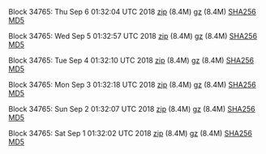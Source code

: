Block 34765: Thu Sep  6 01:32:04 UTC 2018 [zip](https://files.01coin.io/testnet/2018-09-06/bootstrap.dat.zip) (8.4M) [gz](https://files.01coin.io/testnet/2018-09-06/bootstrap.dat.tar.gz) (8.4M) [SHA256](https://files.01coin.io/testnet/2018-09-06/sha256.txt) [MD5](https://files.01coin.io/testnet/2018-09-06/md5.txt)

Block 34765: Wed Sep  5 01:32:57 UTC 2018 [zip](https://files.01coin.io/testnet/2018-09-05/bootstrap.dat.zip) (8.4M) [gz](https://files.01coin.io/testnet/2018-09-05/bootstrap.dat.tar.gz) (8.4M) [SHA256](https://files.01coin.io/testnet/2018-09-05/sha256.txt) [MD5](https://files.01coin.io/testnet/2018-09-05/md5.txt)

Block 34765: Tue Sep  4 01:32:10 UTC 2018 [zip](https://files.01coin.io/testnet/2018-09-04/bootstrap.dat.zip) (8.4M) [gz](https://files.01coin.io/testnet/2018-09-04/bootstrap.dat.tar.gz) (8.4M) [SHA256](https://files.01coin.io/testnet/2018-09-04/sha256.txt) [MD5](https://files.01coin.io/testnet/2018-09-04/md5.txt)

Block 34765: Mon Sep  3 01:32:18 UTC 2018 [zip](https://files.01coin.io/testnet/2018-09-03/bootstrap.dat.zip) (8.4M) [gz](https://files.01coin.io/testnet/2018-09-03/bootstrap.dat.tar.gz) (8.4M) [SHA256](https://files.01coin.io/testnet/2018-09-03/sha256.txt) [MD5](https://files.01coin.io/testnet/2018-09-03/md5.txt)

Block 34765: Sun Sep  2 01:32:07 UTC 2018 [zip](https://files.01coin.io/testnet/2018-09-02/bootstrap.dat.zip) (8.4M) [gz](https://files.01coin.io/testnet/2018-09-02/bootstrap.dat.tar.gz) (8.4M) [SHA256](https://files.01coin.io/testnet/2018-09-02/sha256.txt) [MD5](https://files.01coin.io/testnet/2018-09-02/md5.txt)

Block 34765: Sat Sep  1 01:32:02 UTC 2018 [zip](https://files.01coin.io/testnet/2018-09-01/bootstrap.dat.zip) (8.4M) [gz](https://files.01coin.io/testnet/2018-09-01/bootstrap.dat.tar.gz) (8.4M) [SHA256](https://files.01coin.io/testnet/2018-09-01/sha256.txt) [MD5](https://files.01coin.io/testnet/2018-09-01/md5.txt)
